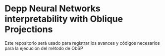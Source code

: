 # Depp Neural Networks interpretability with Oblique Projections

Este repositorio será usado para registrar los avances y códigos necesarios para la ejecución del método de ObSP
